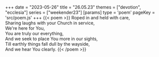 +++
date = "2023-05-26"
title = "26.05.23"
themes = ["devotion", "ecclesia"]
series = ["weekender23"]
[params]
  type = 'poem'
  pageKey = 'src/poem.js'
+++
{{< poem >}}
Roped in and held with care,  
Sharing laughs with your Church in service,  
We're here for You,  
You are truly our everything,  
And we seek to place You more in our sights,  
Till earthly things fall dull by the wayside,  
And we hear You clearly.
{{< /poem >}}